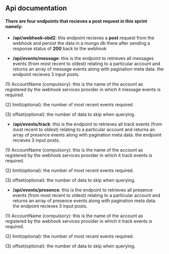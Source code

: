 ## Api documentation

#### There are four endpoints that recieves a post request in this sprint namely:
- **/api/webhook-obd2**: this endpoint recieves a **post** request from the webhook and persist the data in a mongo db there after sending a response status of **200** back to the webhook

- **/api/events/message**: this is the endpoint to retrieves all messages events (from most recent to oldest) relating to a particular account and returns an array of message events along with pagination meta data.
the endpoint recieves 3 input posts.

(1) AccountName (compulsory): this is the name of the account as registered by the webhook services provider in which it message events is required.

(2) limit(optional): the number of most recent events required.

(3) offset(optional): the number of data to skip when querying.

- **/api/events/track**: this is the endpoint to retrieves all track events (from most recent to oldest) relating to a particular account and returns an array of presence events along with pagination meta data.
the endpoint recieves 3 input posts.

(1) AccountName (compulsory): this is the name of the account as registered by the webhook services provider in which it track events is required.

(2) limit(optional): the number of most recent events required.

(3) offset(optional): the number of data to skip when querying.

- **/api/events/presence**: this is the endpoint to retrieves all presence events (from most recent to oldest) relating to a particular account and returns an array of presence events along with pagination meta data.
the endpoint recieves 3 input posts.

(1) AccountName (compulsory): this is the name of the account as registered by the webhook services provider in which it track events is required.

(2) limit(optional): the number of most recent events required.

(3) offset(optional): the number of data to skip when querying.